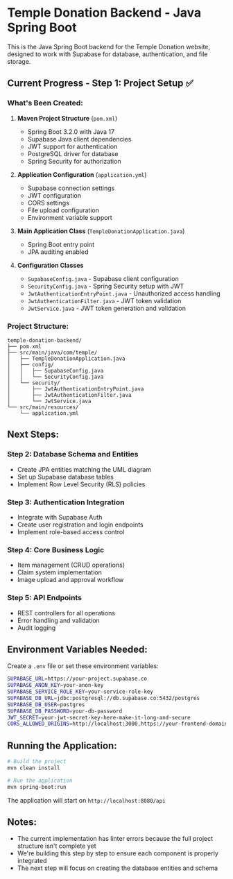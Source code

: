 # Temple Donation Backend - Java Spring Boot

This is the Java Spring Boot backend for the Temple Donation website, designed to work with Supabase for database, authentication, and file storage.

## Current Progress - Step 1: Project Setup ✅

### What's Been Created:

1. **Maven Project Structure** (`pom.xml`)
   - Spring Boot 3.2.0 with Java 17
   - Supabase Java client dependencies
   - JWT support for authentication
   - PostgreSQL driver for database
   - Spring Security for authorization

2. **Application Configuration** (`application.yml`)
   - Supabase connection settings
   - JWT configuration
   - CORS settings
   - File upload configuration
   - Environment variable support

3. **Main Application Class** (`TempleDonationApplication.java`)
   - Spring Boot entry point
   - JPA auditing enabled

4. **Configuration Classes**
   - `SupabaseConfig.java` - Supabase client configuration
   - `SecurityConfig.java` - Spring Security setup with JWT
   - `JwtAuthenticationEntryPoint.java` - Unauthorized access handling
   - `JwtAuthenticationFilter.java` - JWT token validation
   - `JwtService.java` - JWT token generation and validation

### Project Structure:
```
temple-donation-backend/
├── pom.xml
├── src/main/java/com/temple/
│   ├── TempleDonationApplication.java
│   ├── config/
│   │   ├── SupabaseConfig.java
│   │   └── SecurityConfig.java
│   └── security/
│       ├── JwtAuthenticationEntryPoint.java
│       ├── JwtAuthenticationFilter.java
│       └── JwtService.java
└── src/main/resources/
    └── application.yml
```

## Next Steps:

### Step 2: Database Schema and Entities
- Create JPA entities matching the UML diagram
- Set up Supabase database tables
- Implement Row Level Security (RLS) policies

### Step 3: Authentication Integration
- Integrate with Supabase Auth
- Create user registration and login endpoints
- Implement role-based access control

### Step 4: Core Business Logic
- Item management (CRUD operations)
- Claim system implementation
- Image upload and approval workflow

### Step 5: API Endpoints
- REST controllers for all operations
- Error handling and validation
- Audit logging

## Environment Variables Needed:

Create a `.env` file or set these environment variables:

```bash
SUPABASE_URL=https://your-project.supabase.co
SUPABASE_ANON_KEY=your-anon-key
SUPABASE_SERVICE_ROLE_KEY=your-service-role-key
SUPABASE_DB_URL=jdbc:postgresql://db.supabase.co:5432/postgres
SUPABASE_DB_USER=postgres
SUPABASE_DB_PASSWORD=your-db-password
JWT_SECRET=your-jwt-secret-key-here-make-it-long-and-secure
CORS_ALLOWED_ORIGINS=http://localhost:3000,https://your-frontend-domain.com
```

## Running the Application:

```bash
# Build the project
mvn clean install

# Run the application
mvn spring-boot:run
```

The application will start on `http://localhost:8080/api`

## Notes:

- The current implementation has linter errors because the full project structure isn't complete yet
- We're building this step by step to ensure each component is properly integrated
- The next step will focus on creating the database entities and schema
